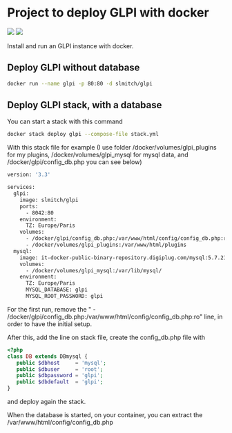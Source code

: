# Project to deploy GLPI with docker

[![](https://images.microbadger.com/badges/version/slmitch/glpi.svg)](http://microbadger.com/images/slmitch/glpi "Get your own version badge on microbadger.com") [![](https://images.microbadger.com/badges/image/slmitch/glpi.svg)](http://microbadger.com/images/slmitch/glpi "Get your own image badge on microbadger.com")

Install and run an GLPI instance with docker.

## Deploy GLPI without database
```sh
docker run --name glpi -p 80:80 -d slmitch/glpi
```

## Deploy GLPI stack, with a database
You can start a stack with this command
```sh
docker stack deploy glpi --compose-file stack.yml 
```

With this stack file for example (I use folder /docker/volumes/glpi_plugins for my plugins, /docker/volumes/glpi_mysql for mysql data, and /docker/glpi/config_db.php you can see below)

```sh
version: '3.3'

services:
  glpi:
    image: slmitch/glpi
    ports:
      - 8042:80
    environment:
      TZ: Europe/Paris
    volumes:
      - /docker/glpi/config_db.php:/var/www/html/config/config_db.php:ro
      - /docker/volumes/glpi_plugins:/var/www/html/plugins
  mysql:
    image: it-docker-public-binary-repository.digiplug.com/mysql:5.7.21
    volumes:
      - /docker/volumes/glpi_mysql:/var/lib/mysql/
    environment:
      TZ: Europe/Paris
      MYSQL_DATABASE: glpi
      MYSQL_ROOT_PASSWORD: glpi
```

For the first run, remove the 
"      - /docker/glpi/config_db.php:/var/www/html/config/config_db.php:ro"
line, in order to have the initial setup.

After this, add the line on stack file, create the config_db.php file with 
```php
<?php
class DB extends DBmysql {
   public $dbhost     = 'mysql';
   public $dbuser     = 'root';
   public $dbpassword = 'glpi';
   public $dbdefault  = 'glpi';
}
```
and deploy again the stack.


When the database is started, on your container, you can extract the /var/www/html/config/config_db.php


